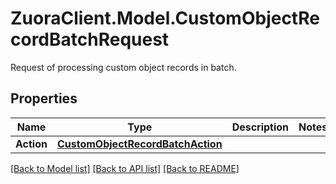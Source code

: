 # ZuoraClient.Model.CustomObjectRecordBatchRequest
Request of processing custom object records in batch.

## Properties

Name | Type | Description | Notes
------------ | ------------- | ------------- | -------------
**Action** | [**CustomObjectRecordBatchAction**](CustomObjectRecordBatchAction.md) |  | 

[[Back to Model list]](../README.md#documentation-for-models) [[Back to API list]](../README.md#documentation-for-api-endpoints) [[Back to README]](../README.md)

